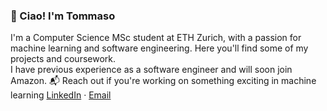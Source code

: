 ### 👋 Ciao! I'm Tommaso

I'm a Computer Science MSc student at ETH Zurich, with a passion for machine learning and software engineering.
Here you'll find some of my projects and coursework.  
I have previous experience as a software engineer and will soon join Amazon.
📬 Reach out if you're working on something exciting in machine learning
[LinkedIn](https://www.linkedin.com/in/tommasocerruti/) · [Email](mailto:tommasocerruti@gmail.com)
